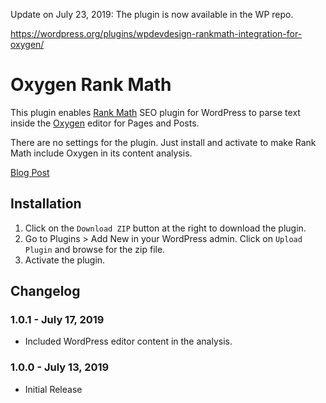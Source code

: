 Update on July 23, 2019: The plugin is now available in the WP repo.

https://wordpress.org/plugins/wpdevdesign-rankmath-integration-for-oxygen/

# Oxygen Rank Math #

This plugin enables [Rank Math](https://rankmath.com/) SEO plugin for WordPress to parse text inside the [Oxygen](oxygenbuilder.com) editor for Pages and Posts.

There are no settings for the plugin. Just install and activate to make Rank Math include Oxygen in its content analysis.

[Blog Post](https://wpdevdesign.com/oxygen-rank-math-plugin/)

## Installation ##

1. Click on the `Download ZIP` button at the right to download the plugin.
2. Go to Plugins > Add New in your WordPress admin. Click on `Upload Plugin` and browse for the zip file.
3. Activate the plugin.

## Changelog ##

### 1.0.1 - July 17, 2019 ###
* Included WordPress editor content in the analysis.

### 1.0.0 - July 13, 2019 ###
* Initial Release
